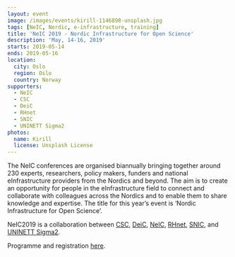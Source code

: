 ```yaml
---
layout: event
image: /images/events/kirill-1146898-unsplash.jpg
tags: [NeIC, Nordic, e-infrastructure, training]
title: 'NeIC 2019 - Nordic Infrastructure for Open Science'
description: 'May, 14-16, 2019'
starts: 2019-05-14
ends: 2019-05-16
location:
  city: Oslo
  region: Oslo
  country: Norway
supporters:
  - NeIC
  - CSC
  - DeiC
  - RHnet
  - SNIC
  - UNINETT Sigma2
photos:
  name: Kirill
  license: Unsplash License
---
```


The NeIC conferences are organised biannually bringing together around 230 experts, researchers, policy makers, funders and national eInfrastructure providers from the Nordics and beyond. The aim is to create an opportunity for people in the eInfrastructure field to connect and collaborate with colleagues across the Nordics and to enable them to share knowledge and expertise. The title for this year’s event is ‘Nordic Infrastructure for Open Science’. 

NeIC2019 is a collaboration between [CSC](https://www.csc.fi/), [DeiC](https://www.deic.dk/), [NeIC](https://neic.nordforsk.org/), [RHnet](http://www.rhnet.is/english/), [SNIC](http://www.snic.se/), and [UNINETT Sigma2](https://www.sigma2.no/).

Programme and registration [here](https://indico.neic.no/event/18/).
